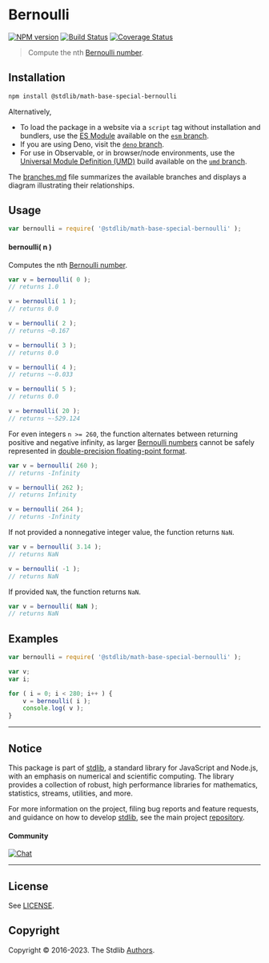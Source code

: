 <!--

@license Apache-2.0

Copyright (c) 2018 The Stdlib Authors.

Licensed under the Apache License, Version 2.0 (the "License");
you may not use this file except in compliance with the License.
You may obtain a copy of the License at

   http://www.apache.org/licenses/LICENSE-2.0

Unless required by applicable law or agreed to in writing, software
distributed under the License is distributed on an "AS IS" BASIS,
WITHOUT WARRANTIES OR CONDITIONS OF ANY KIND, either express or implied.
See the License for the specific language governing permissions and
limitations under the License.

-->

# Bernoulli

[![NPM version][npm-image]][npm-url] [![Build Status][test-image]][test-url] [![Coverage Status][coverage-image]][coverage-url] <!-- [![dependencies][dependencies-image]][dependencies-url] -->

> Compute the nth [Bernoulli number][bernoulli-number].

<section class="intro">

<!-- /.intro -->

<section class="installation">

## Installation

```bash
npm install @stdlib/math-base-special-bernoulli
```

Alternatively,

-   To load the package in a website via a `script` tag without installation and bundlers, use the [ES Module][es-module] available on the [`esm` branch][esm-url].
-   If you are using Deno, visit the [`deno` branch][deno-url].
-   For use in Observable, or in browser/node environments, use the [Universal Module Definition (UMD)][umd] build available on the [`umd` branch][umd-url].

The [branches.md][branches-url] file summarizes the available branches and displays a diagram illustrating their relationships.

</section>

<section class="usage">

## Usage

```javascript
var bernoulli = require( '@stdlib/math-base-special-bernoulli' );
```

#### bernoulli( n )

Computes the nth [Bernoulli number][bernoulli-number].

```javascript
var v = bernoulli( 0 );
// returns 1.0

v = bernoulli( 1 );
// returns 0.0

v = bernoulli( 2 );
// returns ~0.167

v = bernoulli( 3 );
// returns 0.0

v = bernoulli( 4 );
// returns ~-0.033

v = bernoulli( 5 );
// returns 0.0

v = bernoulli( 20 );
// returns ~-529.124
```

For even integers `n >= 260`, the function alternates between returning positive and negative infinity, as larger [Bernoulli numbers][bernoulli-number] cannot be safely represented in [double-precision floating-point format][ieee754].

```javascript
var v = bernoulli( 260 );
// returns -Infinity

v = bernoulli( 262 );
// returns Infinity

v = bernoulli( 264 );
// returns -Infinity
```

If not provided a nonnegative integer value, the function returns `NaN`.

```javascript
var v = bernoulli( 3.14 );
// returns NaN

v = bernoulli( -1 );
// returns NaN
```

If provided `NaN`, the function returns `NaN`.

```javascript
var v = bernoulli( NaN );
// returns NaN
```

</section>

<!-- /.usage -->

<section class="notes">

</section>

<!-- /.notes -->

<section class="examples">

## Examples

<!-- eslint no-undef: "error" -->

```javascript
var bernoulli = require( '@stdlib/math-base-special-bernoulli' );

var v;
var i;

for ( i = 0; i < 280; i++ ) {
    v = bernoulli( i );
    console.log( v );
}
```

</section>

<!-- /.examples -->

<!-- Section for related `stdlib` packages. Do not manually edit this section, as it is automatically populated. -->

<section class="related">

</section>

<!-- /.related -->

<!-- Section for all links. Make sure to keep an empty line after the `section` element and another before the `/section` close. -->


<section class="main-repo" >

* * *

## Notice

This package is part of [stdlib][stdlib], a standard library for JavaScript and Node.js, with an emphasis on numerical and scientific computing. The library provides a collection of robust, high performance libraries for mathematics, statistics, streams, utilities, and more.

For more information on the project, filing bug reports and feature requests, and guidance on how to develop [stdlib][stdlib], see the main project [repository][stdlib].

#### Community

[![Chat][chat-image]][chat-url]

---

## License

See [LICENSE][stdlib-license].


## Copyright

Copyright &copy; 2016-2023. The Stdlib [Authors][stdlib-authors].

</section>

<!-- /.stdlib -->

<!-- Section for all links. Make sure to keep an empty line after the `section` element and another before the `/section` close. -->

<section class="links">

[npm-image]: http://img.shields.io/npm/v/@stdlib/math-base-special-bernoulli.svg
[npm-url]: https://npmjs.org/package/@stdlib/math-base-special-bernoulli

[test-image]: https://github.com/stdlib-js/math-base-special-bernoulli/actions/workflows/test.yml/badge.svg?branch=main
[test-url]: https://github.com/stdlib-js/math-base-special-bernoulli/actions/workflows/test.yml?query=branch:main

[coverage-image]: https://img.shields.io/codecov/c/github/stdlib-js/math-base-special-bernoulli/main.svg
[coverage-url]: https://codecov.io/github/stdlib-js/math-base-special-bernoulli?branch=main

<!--

[dependencies-image]: https://img.shields.io/david/stdlib-js/math-base-special-bernoulli.svg
[dependencies-url]: https://david-dm.org/stdlib-js/math-base-special-bernoulli/main

-->

[chat-image]: https://img.shields.io/gitter/room/stdlib-js/stdlib.svg
[chat-url]: https://app.gitter.im/#/room/#stdlib-js_stdlib:gitter.im

[stdlib]: https://github.com/stdlib-js/stdlib

[stdlib-authors]: https://github.com/stdlib-js/stdlib/graphs/contributors

[umd]: https://github.com/umdjs/umd
[es-module]: https://developer.mozilla.org/en-US/docs/Web/JavaScript/Guide/Modules

[deno-url]: https://github.com/stdlib-js/math-base-special-bernoulli/tree/deno
[umd-url]: https://github.com/stdlib-js/math-base-special-bernoulli/tree/umd
[esm-url]: https://github.com/stdlib-js/math-base-special-bernoulli/tree/esm
[branches-url]: https://github.com/stdlib-js/math-base-special-bernoulli/blob/main/branches.md

[stdlib-license]: https://raw.githubusercontent.com/stdlib-js/math-base-special-bernoulli/main/LICENSE

[bernoulli-number]: https://en.wikipedia.org/wiki/Bernoulli_number

[ieee754]: https://en.wikipedia.org/wiki/IEEE_754-1985

</section>

<!-- /.links -->
